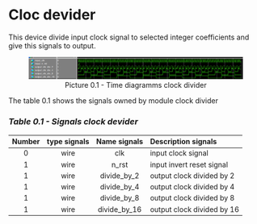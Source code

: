 # Cloc devider

This device divide input clock signal to selected integer coefficients and give this signals to output.

<figure>
  <img src="../diagramms/0_day_clock_divider.png">
  <figcaption align="center" font-style="italic"> Picture 0.1 - Time diagramms clock divider </figcaption>
</figure>

The table 0.1 shows the signals owned by module clock divider

### *Table 0.1 - Signals clock devider* 
| Number   | type signals    | Name signals  | Description signals        |
|:--------:|:---------------:|:-------------:|:---------------------------|
|0         | wire            | clk           | input clock signal         |
|1         | wire            | n_rst         | input invert reset signal  |
|1         | wire            | divide_by_2   | output clock divided by 2  |
|1         | wire            | divide_by_4   | output clock divided by 4  |
|1         | wire            | divide_by_8   | output clock divided by 8  |
|1         | wire            | divide_by_16  | output clock divided by 16 |